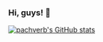 ### Hi, guys! 👋
 
 [![pachverb's GitHub stats](https://github-readme-stats.vercel.app/api?username=PachVerb&show_icons=true)](https://github.com/PachVerb/PachVerb)
